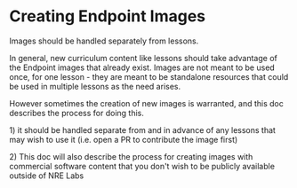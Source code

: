 # Creating Endpoint Images

Images should be handled separately from lessons.



In general, new curriculum content like lessons should take advantage of the Endpoint images that already exist. Images are not meant to be used once, for one lesson - they are meant to be standalone resources that could be used in multiple lessons as the need arises.

However sometimes the creation of new images is warranted, and this doc describes the process for doing this.



1\) it should be handled separate from and in advance of any lessons that may wish to use it \(i.e. open a PR to contribute the image first\)

2\) This doc will also describe the process for creating images with commercial software content that you don't wish to be publicly available outside of NRE Labs

